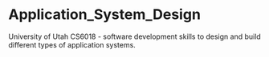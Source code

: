 # Application_System_Design
University of Utah CS6018 - software development skills to design and build different types of application systems.
